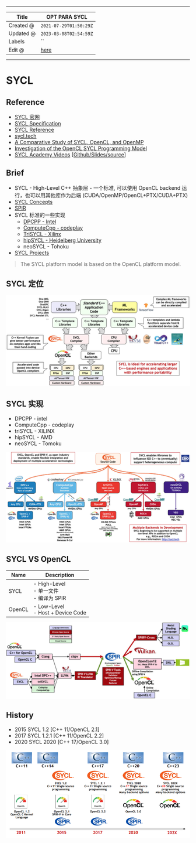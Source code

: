 -----

| Title     | OPT PARA SYCL                                       |
| --------- | --------------------------------------------------- |
| Created @ | `2021-07-29T01:50:29Z`                              |
| Updated @ | `2023-03-08T02:54:59Z`                              |
| Labels    | \`\`                                                |
| Edit @    | [here](https://github.com/junxnone/xwiki/issues/31) |

-----

# SYCL

## Reference

  - [SYCL 官网](https://www.khronos.org/sycl/)
  - [SYCL
    Specification](https://www.khronos.org/registry/SYCL/specs/sycl-2020/html/sycl-2020.html#introduction)
  - [SYCL Reference](https://sycl.readthedocs.io/en/latest/)
  - [sycl.tech](https://sycl.tech/learn/)
  - [A Comparative Study of SYCL, OpenCL, and
    OpenMP](https://www.researchgate.net/publication/312964923_A_Comparative_Study_of_SYCL_OpenCL_and_OpenMP)
  - [Investigation of the OpenCL SYCL Programming
    Model](https://static.epcc.ed.ac.uk/dissertations/hpc-msc/2013-2014/Investigation%20of%20the%20OpenCL%20SYCL%20Programming%20Model.pdf)
  - [SYCL Academy
    Videos](https://www.youtube.com/watch?v=1RqdVEDY5vg&list=PLCssnq0MpRdM-IUAYtNSPYck6u3oz7OZQ)
    \[[Github/Slides/source](https://github.com/codeplaysoftware/syclacademy)\]

## Brief

  - SYCL - High-Level C++ 抽象层 - 一个标准, 可以使用 OpenCL backend 运行，也可以用其他库作为后端
    (CUDA/OpenMP/OpenCL+PTX/CUDA+PTX)
  - [SYCL Concepts](/SYCL_Concepts)
  - [SPIR](/SPIR)
  - SYCL 标准的一些实现
      - [DPCPP - Intel](https://github.com/intel/llvm)
      - [ComputeCpp -
        codeplay](https://github.com/codeplaysoftware/computecpp-sdk)
      - [TriSYCL - Xilinx](https://github.com/triSYCL/triSYCL)
      - [hipSYCL - Heidelberg
        University](https://github.com/illuhad/hipSYCL)
      - neoSYCL - Tohoku
  - [SYCL Projects](/SYCL_Projects)

> The SYCL platform model is based on the OpenCL platform model.

## SYCL 定位

![image](media/7d1017e3ae64b03001e12fcc3c09ff45f275ffde.png)

## SYCL 实现

  - DPCPP - intel
  - ComputeCpp - codeplay
  - triSYCL - XILINX
  - hipSYCL - AMD
  - neoSYCL - Tomoku

![image](media/f3c20fb55443e94fffd8848faef751099817906f.png)

## SYCL VS OpenCL

| Name   | Description                             |
| ------ | --------------------------------------- |
| SYCL   | \- High-Level<br> - 单一文件<br> - 编译为 SPIR |
| OpenCL | \- Low-Level<br> - Host + Device Code   |

![image](media/610ce34246a88dd84e07941216d8f3ad3a69491a.png)

## History

  - 2015 SYCL 1.2 \[C++ 11/OpenCL 2.1\]
  - 2017 SYCL 1.2.1 \[C++ 11/OpenCL 2.2\]
  - 2020 SYCL 2020 \[C++ 17/OpenCL 3.0\]

![image](media/8c1eeac5fe4f48d715d495e180369713aac1ce82.png)

